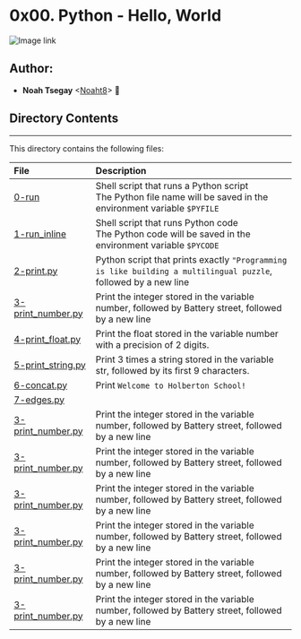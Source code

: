 # 0x00. Python - Hello, World

![Image link](https://s3.amazonaws.com/intranet-projects-files/holbertonschool-higher-level_programming+/231/48a9fdbd67c84a328a9df9ec8d93b9ac2458ac37721d7d53e51a27fb2bdc5263.jpg)

## Author:
* **Noah Tsegay** <[Noaht8](https://github.com/Noaht8)>  &#128511;

## Directory Contents
___

This directory contains the following files:

|File| Description|
|:-------|:-------|
|[0-run](0-run)| Shell script that runs a Python script<br>The Python file name will be saved in the environment variable ```$PYFILE```|
|[1-run_inline](1-run_inline)| Shell script that runs Python code<br>The Python code will be saved in the environment variable ```$PYCODE```|
|[2-print.py](2-print.py)| Python script that prints exactly ```"Programming is like building a multilingual puzzle```, followed by a new line|
|[3-print_number.py](3-print_number.py)|Print the integer stored in the variable number, followed by Battery street, followed by a new line|
|[4-print_float.py](4-print_float.py)|Print the float stored in the variable number with a precision of 2 digits.|
|[5-print_string.py](5-print_string.py)|Print 3 times a string stored in the variable str, followed by its first 9 characters.|
|[6-concat.py](6-concat.py)|Print ```Welcome to Holberton School!```|
|[7-edges.py](7-edges.py)||
|[3-print_number.py](3-print_number.py)|Print the integer stored in the variable number, followed by Battery street, followed by a new line|
|[3-print_number.py](3-print_number.py)|Print the integer stored in the variable number, followed by Battery street, followed by a new line|
|[3-print_number.py](3-print_number.py)|Print the integer stored in the variable number, followed by Battery street, followed by a new line|
|[3-print_number.py](3-print_number.py)|Print the integer stored in the variable number, followed by Battery street, followed by a new line|
|[3-print_number.py](3-print_number.py)|Print the integer stored in the variable number, followed by Battery street, followed by a new line|
|[3-print_number.py](3-print_number.py)|Print the integer stored in the variable number, followed by Battery street, followed by a new line|
